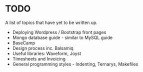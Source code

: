 TODO
====
A list of topics that have yet to be written up.

* Deploying Wordpress / Bootstrap front pages
* Mongo database guide - similar to MySQL guide
* BaseCamp
* Design process inc. Balsamiq
* Useful libraries: Waveform, Joyst
* Timesheets and Invoicing
* General programming styles - Indenting, Ternarys, Makefiles
